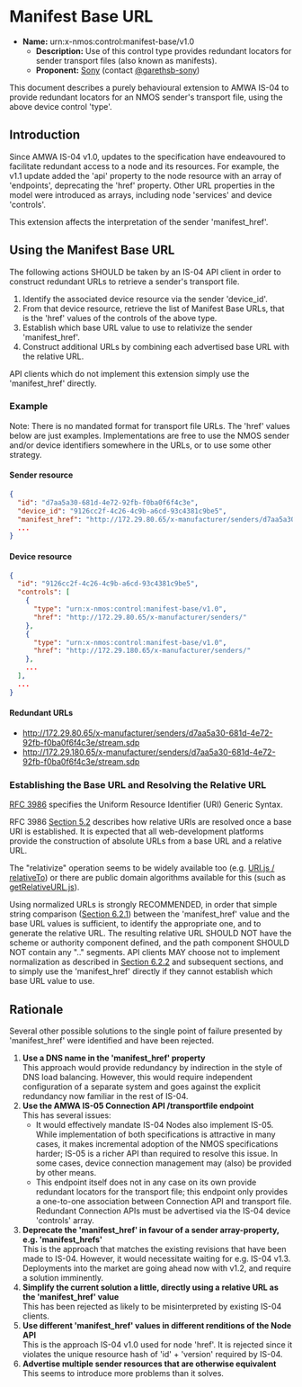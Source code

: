 # Manifest Base URL

- **Name:** urn:x-nmos:control:manifest-base/v1.0
  - **Description:** Use of this control type provides redundant locators for sender transport files (also known as manifests).
  - **Proponent:** [Sony](https://github.com/sony) (contact [@garethsb-sony](https://github.com/garethsb-sony))

This document describes a purely behavioural extension to AMWA IS-04 to provide redundant locators for an NMOS sender's transport file, using the above device control 'type'.

## Introduction

Since AMWA IS-04 v1.0, updates to the specification have endeavoured to facilitate redundant access to a node and its resources.
For example, the v1.1 update added the 'api' property to the node resource with an array of 'endpoints', deprecating the 'href' property.
Other URL properties in the model were introduced as arrays, including node 'services' and device 'controls'.

This extension affects the interpretation of the sender 'manifest_href'.

## Using the Manifest Base URL

The following actions SHOULD be taken by an IS-04 API client in order to construct redundant URLs to retrieve a sender's transport file.

1. Identify the associated device resource via the sender 'device_id'.
2. From that device resource, retrieve the list of Manifest Base URLs, that is the 'href' values of the controls of the above type.
3. Establish which base URL value to use to relativize the sender 'manifest_href'.
4. Construct additional URLs by combining each advertised base URL with the relative URL.

API clients which do not implement this extension simply use the 'manifest_href' directly.

### Example

Note: There is no mandated format for transport file URLs. The 'href' values below are just examples.
Implementations are free to use the NMOS sender and/or device identifiers somewhere in the URLs, or to use some other strategy.

#### Sender resource

```json
{
  "id": "d7aa5a30-681d-4e72-92fb-f0ba0f6f4c3e",
  "device_id": "9126cc2f-4c26-4c9b-a6cd-93c4381c9be5",
  "manifest_href": "http://172.29.80.65/x-manufacturer/senders/d7aa5a30-681d-4e72-92fb-f0ba0f6f4c3e/stream.sdp",
  ...
}
```

#### Device resource

```json
{
  "id": "9126cc2f-4c26-4c9b-a6cd-93c4381c9be5",
  "controls": [
    {
      "type": "urn:x-nmos:control:manifest-base/v1.0",
      "href": "http://172.29.80.65/x-manufacturer/senders/"
    },
    {
      "type": "urn:x-nmos:control:manifest-base/v1.0",
      "href": "http://172.29.180.65/x-manufacturer/senders/"
    },
    ...
  ],
  ...
}
```

#### Redundant URLs

- <http://172.29.80.65/x-manufacturer/senders/d7aa5a30-681d-4e72-92fb-f0ba0f6f4c3e/stream.sdp>
- <http://172.29.180.65/x-manufacturer/senders/d7aa5a30-681d-4e72-92fb-f0ba0f6f4c3e/stream.sdp>

### Establishing the Base URL and Resolving the Relative URL

[RFC 3986](https://tools.ietf.org/html/rfc3986) specifies the Uniform Resource Identifier (URI) Generic Syntax.

RFC 3986 [Section 5.2](https://tools.ietf.org/html/rfc3986#section-5.2) describes how relative URIs are resolved once a base URI is established.
It is expected that all web-development platforms provide the construction of absolute URLs from a base URL and a relative URL.

The "relativize" operation seems to be widely available too (e.g. [URI.js / relativeTo](http://medialize.github.io/URI.js/docs.html#relativeto))
or there are public domain algorithms available for this (such as [getRelativeURL.js](https://gist.github.com/m93a/2553dd45de35aa05d0233c6f9dc04bc2)).

Using normalized URLs is strongly RECOMMENDED, in order that simple string comparison ([Section 6.2.1](https://tools.ietf.org/html/rfc3986#section-6.2.1))
between the 'manifest_href' value and the base URL values is sufficient, to identify the appropriate one, and to generate the relative URL.
The resulting relative URL SHOULD NOT have the scheme or authority component defined, and the path component SHOULD NOT contain any ".." segments.
API clients MAY choose not to implement normalization as described in [Section 6.2.2](https://tools.ietf.org/html/rfc3986#section-6.2.2)
and subsequent sections, and to simply use the 'manifest_href' directly if they cannot establish which base URL value to use.

## Rationale

Several other possible solutions to the single point of failure presented by 'manifest_href' were identified and have been rejected.

1. **Use a DNS name in the 'manifest_href' property**  
   This approach would provide redundancy by indirection in the style of DNS load balancing.
   However, this would require independent configuration of a separate system and goes against the explicit redundancy now familiar in the rest of IS-04.
2. **Use the AMWA IS-05 Connection API /transportfile endpoint**  
   This has several issues:
   - It would effectively mandate IS-04 Nodes also implement IS-05.
     While implementation of both specifications is attractive in many cases, it makes incremental adoption of the NMOS specifications harder;
     IS-05 is a richer API than required to resolve this issue. In some cases, device connection management may (also) be provided by other means.
   - This endpoint itself does not in any case on its own provide redundant locators for the transport file;
     this endpoint only provides a one-to-one association between Connection API and transport file.
     Redundant Connection APIs must be advertised via the IS-04 device 'controls' array.
3. **Deprecate the 'manifest_href' in favour of a sender array-property, e.g. 'manifest_hrefs'**  
   This is the approach that matches the existing revisions that have been made to IS-04. However, it would necessitate waiting for e.g. IS-04 v1.3.
   Deployments into the market are going ahead now with v1.2, and require a solution imminently.
4. **Simplify the current solution a little, directly using a relative URL as the 'manifest_href' value**  
   This has been rejected as likely to be misinterpreted by existing IS-04 clients.
5. **Use different 'manifest_href' values in different renditions of the Node API**  
   This is the approach IS-04 v1.0 used for node 'href'. It is rejected since it violates the unique resource hash of 'id' + 'version' required by IS-04.
6. **Advertise multiple sender resources that are otherwise equivalent**  
   This seems to introduce more problems than it solves.
